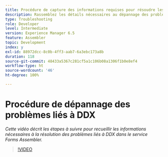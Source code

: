 ```yaml
---
title: Procédure de capture des informations requises pour résoudre les problèmes liés à DDX
description: Rassemblez les détails nécessaires au dépannage des problèmes liés à Assembler.
type: Troubleshooting
role: Developer
level: Intermediate
version: Experience Manager 6.5
feature: Assembler
topic: Development
index: y
exl-id: 88972dcc-8c0b-4ff3-aab7-6a3ebc173a8b
duration: 118
source-git-commit: 48433a5367c281cf5a1c106b08a1306f1b0e8ef4
workflow-type: ht
source-wordcount: '46'
ht-degree: 100%

---
```


# Procédure de dépannage des problèmes liés à DDX

*Cette vidéo décrit les étapes à suivre pour recueillir les informations nécessaires à la résolution des problèmes liés à DDX dans le service Forms Assembler.*

>[!VIDEO](https://video.tv.adobe.com/v/335517?quality=12&learn=on)
